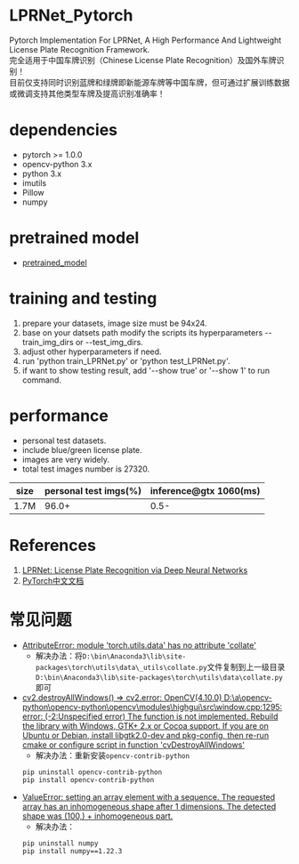 # LPRNet_Pytorch
Pytorch Implementation For LPRNet, A High Performance And Lightweight License Plate Recognition Framework.  
完全适用于中国车牌识别（Chinese License Plate Recognition）及国外车牌识别！  
目前仅支持同时识别蓝牌和绿牌即新能源车牌等中国车牌，但可通过扩展训练数据或微调支持其他类型车牌及提高识别准确率！

# dependencies

- pytorch >= 1.0.0
- opencv-python 3.x
- python 3.x
- imutils
- Pillow
- numpy

# pretrained model

* [pretrained_model](https://github.com/sirius-ai/LPRNet_Pytorch/tree/master/weights/)

# training and testing

1. prepare your datasets, image size must be 94x24.
2. base on your datsets path modify the scripts its hyperparameters --train_img_dirs or --test_img_dirs.
3. adjust other hyperparameters if need.
4. run 'python train_LPRNet.py' or 'python test_LPRNet.py'.
5. if want to show testing result, add '--show true' or '--show 1' to run command.

# performance

- personal test datasets.
- include blue/green license plate.
- images are very widely.
- total test images number is 27320.

|  size  | personal test imgs(%) | inference@gtx 1060(ms) |
| ------ | --------------------- | ---------------------- |
|  1.7M  |         96.0+         |          0.5-          |

# References

1. [LPRNet: License Plate Recognition via Deep Neural Networks](https://arxiv.org/abs/1806.10447v1)
2. [PyTorch中文文档](https://pytorch-cn.readthedocs.io/zh/latest/)

# 常见问题
- [AttributeError: module 'torch.utils.data' has no attribute 'collate'](https://blog.csdn.net/weixin_45354497/article/details/129755744)
    - 解决办法：将`D:\bin\Anaconda3\lib\site-packages\torch\utils\data\_utils\collate.py`文件复制到上一级目录`D:\bin\Anaconda3\lib\site-packages\torch\utils\data\collate.py`即可
- [cv2.destroyAllWindows() => cv2.error: OpenCV(4.10.0) D:\a\opencv-python\opencv-python\opencv\modules\highgui\src\window.cpp:1295: error: (-2:Unspecified error) The function is not implemented. Rebuild the library with Windows, GTK+ 2.x or Cocoa support. If you are on Ubuntu or Debian, install libgtk2.0-dev and pkg-config, then re-run cmake or configure script in function 'cvDestroyAllWindows'](https://blog.csdn.net/tsyccnh/article/details/102915803)
    - 解决办法：重新安装`opencv-contrib-python`
    ```bash
    pip uninstall opencv-contrib-python
    pip install opencv-contrib-python
    ```
- [ValueError: setting an array element with a sequence. The requested array has an inhomogeneous shape after 1 dimensions. The detected shape was (100,) + inhomogeneous part.](https://blog.csdn.net/qwerpoiu66/article/details/130902870)
    - 解决办法：
    ```
    pip uninstall numpy
    pip install numpy==1.22.3
    ```